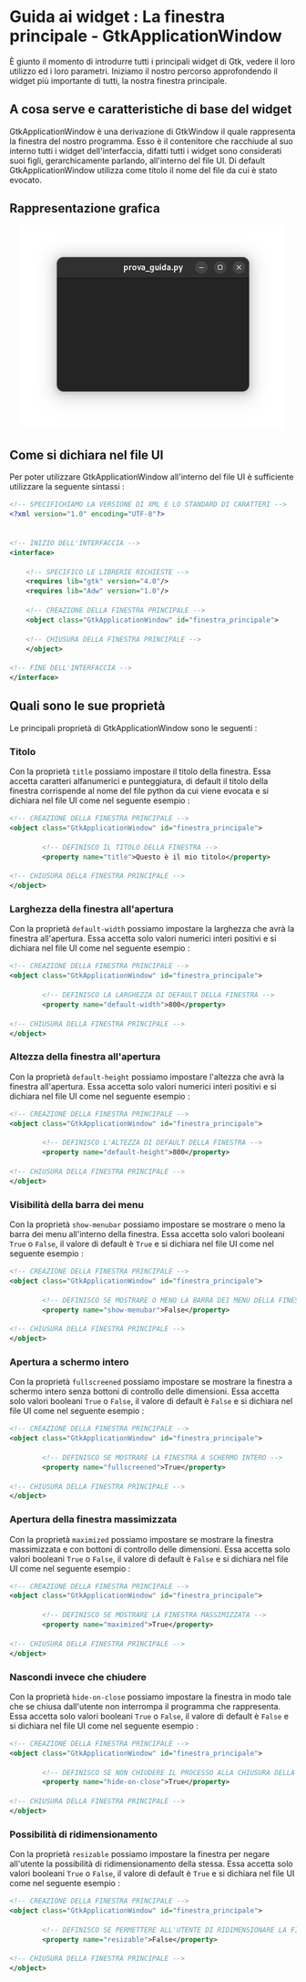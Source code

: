 # Guida ai widget : La finestra principale - GtkApplicationWindow
È giunto il momento di introdurre tutti i principali widget di Gtk, vedere il loro utilizzo ed i loro parametri. Iniziamo il nostro percorso approfondendo il widget più importante di tutti, la nostra finestra principale.

## A cosa serve e caratteristiche di base del widget
GtkApplicationWindow è una derivazione di GtkWindow il quale rappresenta la finestra del nostro programma. Esso è il contenitore che racchiude al suo interno tutti i widget dell'interfaccia, difatti tutti i widget sono considerati suoi figli, gerarchicamente parlando, all'interno del file UI. Di default GtkApplicationWindow utilizza come titolo il nome del file da cui è stato evocato.



## Rappresentazione grafica
<p align="center">
  <img src="https://github.com/H3rz3n/Guida-GTK-4-Adwaita-Python/blob/main/Immagini/GtkApplicationWindow.png" alt="GtkApplicationWindow GUI"/>
</p>



## Come si dichiara nel file UI
Per poter utilizzare GtkApplicationWindow all'interno del file UI è sufficiente utilizzare la seguente sintassi :
```xml
<!-- SPECIFICHIAMO LA VERSIONE DI XML E LO STANDARD DI CARATTERI -->
<?xml version="1.0" encoding="UTF-8"?>


<!-- INIZIO DELL'INTERFACCIA -->
<interface>

    <!-- SPECIFICO LE LIBRERIE RICHIESTE -->
    <requires lib="gtk" version="4.0"/>
    <requires lib="Adw" version="1.0"/>

    <!-- CREAZIONE DELLA FINESTRA PRINCIPALE -->
    <object class="GtkApplicationWindow" id="finestra_principale">

    <!-- CHIUSURA DELLA FINESTRA PRINCIPALE -->
    </object>

<!-- FINE DELL'INTERFACCIA -->
</interface>
```



## Quali sono le sue proprietà
Le principali proprietà di GtkApplicationWindow sono le seguenti :

### Titolo
Con la proprietà `title` possiamo impostare il titolo della finestra. Essa accetta caratteri alfanumerici e punteggiatura, di default il titolo della finestra corrispende al nome del file python da cui viene evocata e si dichiara nel file UI come nel seguente esempio :

```xml
<!-- CREAZIONE DELLA FINESTRA PRINCIPALE -->
<object class="GtkApplicationWindow" id="finestra_principale">

        <!-- DEFINISCO IL TITOLO DELLA FINESTRA -->
        <property name="title">Questo è il mio titolo</property>

<!-- CHIUSURA DELLA FINESTRA PRINCIPALE -->
</object>
```



### Larghezza della finestra all'apertura
Con la proprietà `default-width` possiamo impostare la larghezza che avrà la finestra all'apertura. Essa accetta solo valori numerici interi positivi e si dichiara nel file UI come nel seguente esempio :

```xml
<!-- CREAZIONE DELLA FINESTRA PRINCIPALE -->
<object class="GtkApplicationWindow" id="finestra_principale">

        <!-- DEFINISCO LA LARGHEZZA DI DEFAULT DELLA FINESTRA -->
        <property name="default-width">800</property>

<!-- CHIUSURA DELLA FINESTRA PRINCIPALE -->
</object>
```



### Altezza della finestra all'apertura
Con la proprietà `default-height` possiamo impostare l'altezza che avrà la finestra all'apertura. Essa accetta solo valori numerici interi positivi e si dichiara nel file UI come nel seguente esempio :

```xml
<!-- CREAZIONE DELLA FINESTRA PRINCIPALE -->
<object class="GtkApplicationWindow" id="finestra_principale">

        <!-- DEFINISCO L'ALTEZZA DI DEFAULT DELLA FINESTRA -->
        <property name="default-height">800</property>

<!-- CHIUSURA DELLA FINESTRA PRINCIPALE -->
</object>
```



### Visibilità della barra dei menu
Con la proprietà `show-menubar` possiamo impostare se mostrare o meno la barra dei menu all'interno della finestra. Essa accetta solo valori booleani `True` o `False`, il valore di default è `True` e si dichiara nel file UI come nel seguente esempio :

```xml
<!-- CREAZIONE DELLA FINESTRA PRINCIPALE -->
<object class="GtkApplicationWindow" id="finestra_principale">

        <!-- DEFINISCO SE MOSTRARE O MENO LA BARRA DEI MENU DELLA FINESTRA -->
        <property name="show-menubar">False</property>

<!-- CHIUSURA DELLA FINESTRA PRINCIPALE -->
</object>
```



### Apertura a schermo intero
Con la proprietà `fullscreened` possiamo impostare se mostrare la finestra a schermo intero senza bottoni di controllo delle dimensioni. Essa accetta solo valori booleani `True` o `False`, il valore di default è `False` e si dichiara nel file UI come nel seguente esempio :

```xml
<!-- CREAZIONE DELLA FINESTRA PRINCIPALE -->
<object class="GtkApplicationWindow" id="finestra_principale">

        <!-- DEFINISCO SE MOSTRARE LA FINESTRA A SCHERMO INTERO -->
        <property name="fullscreened">True</property>

<!-- CHIUSURA DELLA FINESTRA PRINCIPALE -->
</object>
```

### Apertura della finestra massimizzata
Con la proprietà `maximized` possiamo impostare se mostrare la finestra massimizzata e con bottoni di controllo delle dimensioni. Essa accetta solo valori booleani `True` o `False`, il valore di default è `False` e si dichiara nel file UI come nel seguente esempio :

```xml
<!-- CREAZIONE DELLA FINESTRA PRINCIPALE -->
<object class="GtkApplicationWindow" id="finestra_principale">

        <!-- DEFINISCO SE MOSTRARE LA FINESTRA MASSIMIZZATA -->
        <property name="maximized">True</property>

<!-- CHIUSURA DELLA FINESTRA PRINCIPALE -->
</object>
```

### Nascondi invece che chiudere
Con la proprietà `hide-on-close` possiamo impostare la finestra in modo tale che se chiusa dall'utente non interrompa il programma che rappresenta. Essa accetta solo valori booleani `True` o `False`, il valore di default è `False` e si dichiara nel file UI come nel seguente esempio :

```xml
<!-- CREAZIONE DELLA FINESTRA PRINCIPALE -->
<object class="GtkApplicationWindow" id="finestra_principale">

        <!-- DEFINISCO SE NON CHIUDERE IL PROCESSO ALLA CHIUSURA DELLA FINESTRA -->
        <property name="hide-on-close">True</property>

<!-- CHIUSURA DELLA FINESTRA PRINCIPALE -->
</object>
```

### Possibilità di ridimensionamento
Con la proprietà `resizable` possiamo impostare la finestra per negare all'utente la possibilità di ridimensionamento della stessa. Essa accetta solo valori booleani `True` o `False`, il valore di default è `True` e si dichiara nel file UI come nel seguente esempio :


```xml
<!-- CREAZIONE DELLA FINESTRA PRINCIPALE -->
<object class="GtkApplicationWindow" id="finestra_principale">

        <!-- DEFINISCO SE PERMETTERE ALL'UTENTE DI RIDIMENSIONARE LA FINESTRA -->
        <property name="resizable">False</property>

<!-- CHIUSURA DELLA FINESTRA PRINCIPALE -->
</object>
```































